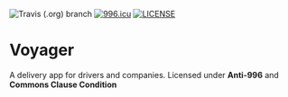 ![Travis (.org) branch](https://img.shields.io/travis/dandeduck/Voyager/master.svg)
[![996.icu](https://img.shields.io/badge/link-996.icu-red.svg)](https://996.icu)
[![LICENSE](https://img.shields.io/badge/license-Anti%20996-blue.svg)](https://github.com/996icu/996.ICU/blob/master/LICENSE) 
# Voyager
A delivery app for drivers and companies. Licensed under __Anti-996__ and __Commons Clause Condition__
